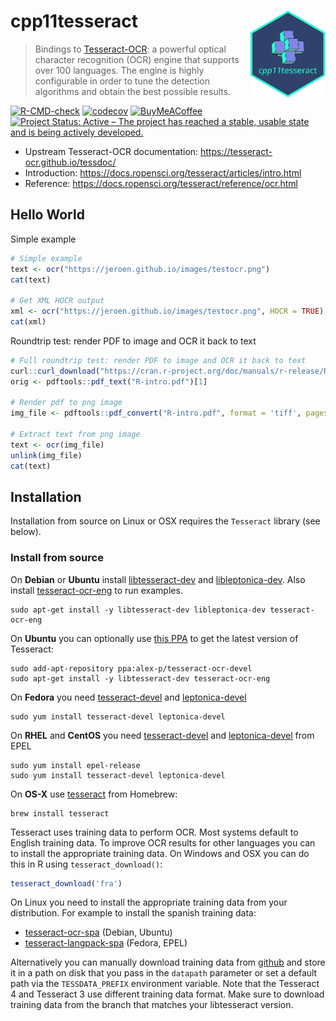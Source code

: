 
<!-- README.md is generated from README.Rmd. Please edit that file -->

# cpp11tesseract <img src="man/figures/logo.svg" align="right" height="139" alt="" />

> Bindings to
> [Tesseract-OCR](https://opensource.google/projects/tesseract): a
> powerful optical character recognition (OCR) engine that supports over
> 100 languages. The engine is highly configurable in order to tune the
> detection algorithms and obtain the best possible results.

[![R-CMD-check](https://github.com/pachadotdev/cpp11tesseract/actions/workflows/R-CMD-check.yaml/badge.svg)](https://github.com/pachadotdev/cpp11tesseract/actions/workflows/R-CMD-check.yaml)
[![codecov](https://codecov.io/gh/pachadotdev/cpp11tesseract/graph/badge.svg?token=mWfiUCgfNu)](https://app.codecov.io/gh/pachadotdev/cpp11tesseract)
[![BuyMeACoffee](https://raw.githubusercontent.com/pachadotdev/buymeacoffee-badges/main/bmc-donate-white.svg)](https://buymeacoffee.com/pacha)
[![Project Status: Active – The project has reached a stable, usable
state and is being actively
developed.](https://www.repostatus.org/badges/latest/active.svg)](http://www.repostatus.org/#active)

  - Upstream Tesseract-OCR documentation:
    <https://tesseract-ocr.github.io/tessdoc/>
  - Introduction:
    <https://docs.ropensci.org/tesseract/articles/intro.html>
  - Reference: <https://docs.ropensci.org/tesseract/reference/ocr.html>

## Hello World

Simple example

``` r
# Simple example
text <- ocr("https://jeroen.github.io/images/testocr.png")
cat(text)

# Get XML HOCR output
xml <- ocr("https://jeroen.github.io/images/testocr.png", HOCR = TRUE)
cat(xml)
```

Roundtrip test: render PDF to image and OCR it back to text

``` r
# Full roundtrip test: render PDF to image and OCR it back to text
curl::curl_download("https://cran.r-project.org/doc/manuals/r-release/R-intro.pdf", "R-intro.pdf")
orig <- pdftools::pdf_text("R-intro.pdf")[1]

# Render pdf to png image
img_file <- pdftools::pdf_convert("R-intro.pdf", format = 'tiff', pages = 1, dpi = 400)

# Extract text from png image
text <- ocr(img_file)
unlink(img_file)
cat(text)
```

## Installation

Installation from source on Linux or OSX requires the `Tesseract`
library (see below).

### Install from source

On **Debian** or **Ubuntu** install
[libtesseract-dev](https://packages.debian.org/testing/libtesseract-dev)
and
[libleptonica-dev](https://packages.debian.org/testing/libleptonica-dev).
Also install
[tesseract-ocr-eng](https://packages.debian.org/testing/tesseract-ocr-eng)
to run examples.

    sudo apt-get install -y libtesseract-dev libleptonica-dev tesseract-ocr-eng

On **Ubuntu** you can optionally use [this
PPA](https://launchpad.net/~alex-p/+archive/ubuntu/tesseract-ocr-devel)
to get the latest version of Tesseract:

    sudo add-apt-repository ppa:alex-p/tesseract-ocr-devel
    sudo apt-get install -y libtesseract-dev tesseract-ocr-eng

On **Fedora** you need
[tesseract-devel](https://src.fedoraproject.org/rpms/tesseract) and
[leptonica-devel](https://src.fedoraproject.org/rpms/leptonica)

    sudo yum install tesseract-devel leptonica-devel

On **RHEL** and **CentOS** you need
[tesseract-devel](https://src.fedoraproject.org/rpms/tesseract) and
[leptonica-devel](https://src.fedoraproject.org/rpms/leptonica) from
EPEL

    sudo yum install epel-release
    sudo yum install tesseract-devel leptonica-devel

On **OS-X** use
[tesseract](https://github.com/Homebrew/homebrew-core/blob/master/Formula/tesseract.rb)
from Homebrew:

    brew install tesseract

Tesseract uses training data to perform OCR. Most systems default to
English training data. To improve OCR results for other languages you
can to install the appropriate training data. On Windows and OSX you can
do this in R using `tesseract_download()`:

``` r
tesseract_download('fra')
```

On Linux you need to install the appropriate training data from your
distribution. For example to install the spanish training data:

  - [tesseract-ocr-spa](https://packages.debian.org/testing/tesseract-ocr-spa)
    (Debian, Ubuntu)
  - [tesseract-langpack-spa](https://src.fedoraproject.org/rpms/tesseract-langpack)
    (Fedora, EPEL)

Alternatively you can manually download training data from
[github](https://github.com/tesseract-ocr/tessdata) and store it in a
path on disk that you pass in the `datapath` parameter or set a default
path via the `TESSDATA_PREFIX` environment variable. Note that the
Tesseract 4 and Tesseract 3 use different training data format. Make
sure to download training data from the branch that matches your
libtesseract version.
